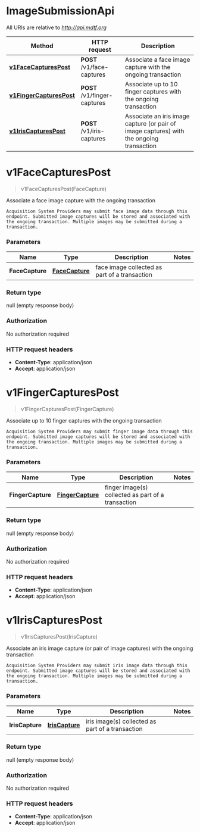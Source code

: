 # ImageSubmissionApi

All URIs are relative to *http://api.mdtf.org*

Method | HTTP request | Description
------------- | ------------- | -------------
[**v1FaceCapturesPost**](ImageSubmissionApi.md#v1FaceCapturesPost) | **POST** /v1/face-captures | Associate a face image capture with the ongoing transaction
[**v1FingerCapturesPost**](ImageSubmissionApi.md#v1FingerCapturesPost) | **POST** /v1/finger-captures | Associate up to 10 finger captures with the ongoing transaction
[**v1IrisCapturesPost**](ImageSubmissionApi.md#v1IrisCapturesPost) | **POST** /v1/iris-captures | Associate an iris image capture (or pair of image captures) with the ongoing transaction


<a name="v1FaceCapturesPost"></a>
# **v1FaceCapturesPost**
> v1FaceCapturesPost(FaceCapture)

Associate a face image capture with the ongoing transaction

    Acquisition System Providers may submit face image data through this endpoint. Submitted image captures will be stored and associated with the ongoing transaction. Multiple images may be submitted during a transaction. 

### Parameters

Name | Type | Description  | Notes
------------- | ------------- | ------------- | -------------
 **FaceCapture** | [**FaceCapture**](../Models/FaceCapture.md)| face image collected as part of a transaction |

### Return type

null (empty response body)

### Authorization

No authorization required

### HTTP request headers

- **Content-Type**: application/json
- **Accept**: application/json

<a name="v1FingerCapturesPost"></a>
# **v1FingerCapturesPost**
> v1FingerCapturesPost(FingerCapture)

Associate up to 10 finger captures with the ongoing transaction

    Acquisition System Providers may submit finger image data through this endpoint. Submitted image captures will be stored and associated with the ongoing transaction. Multiple images may be submitted during a transaction. 

### Parameters

Name | Type | Description  | Notes
------------- | ------------- | ------------- | -------------
 **FingerCapture** | [**FingerCapture**](../Models/FingerCapture.md)| finger image(s) collected as part of a transaction |

### Return type

null (empty response body)

### Authorization

No authorization required

### HTTP request headers

- **Content-Type**: application/json
- **Accept**: application/json

<a name="v1IrisCapturesPost"></a>
# **v1IrisCapturesPost**
> v1IrisCapturesPost(IrisCapture)

Associate an iris image capture (or pair of image captures) with the ongoing transaction

    Acquisition System Providers may submit iris image data through this endpoint. Submitted image captures will be stored and associated with the ongoing transaction. Multiple images may be submitted during a transaction. 

### Parameters

Name | Type | Description  | Notes
------------- | ------------- | ------------- | -------------
 **IrisCapture** | [**IrisCapture**](../Models/IrisCapture.md)| iris image(s) collected as part of a transaction |

### Return type

null (empty response body)

### Authorization

No authorization required

### HTTP request headers

- **Content-Type**: application/json
- **Accept**: application/json

